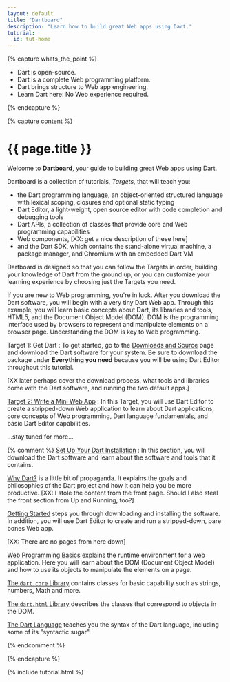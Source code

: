 ```yaml
---
layout: default
title: "Dartboard"
description: "Learn how to build great Web apps using Dart."
tutorial:
  id: tut-home
---
```


{% capture whats_the_point %}

* Dart is open-source.
* Dart is a complete Web programming platform.
* Dart brings structure to Web app engineering.
* Learn Dart here: No Web experience required.

{% endcapture %}

{% capture content %}

# {{ page.title }}

Welcome to **Dartboard**,
your guide to building great Web apps using Dart.

Dartboard is a collection of tutorials, _Targets_, that
will teach you:

* the Dart programming language,
  an object-oriented structured language
  with lexical scoping, closures and optional static typing
* Dart Editor, a light-weight, open source editor with
  code completion and debugging tools
* Dart APIs, a collection of classes that provide core
  and Web programming capabilities
* Web components, [XX: get a nice description of these here]
* and the Dart SDK, which contains the stand-alone virtual machine,
  a package manager, and Chromium with an embedded Dart VM

Dartboard is designed so that you can follow the Targets in order,
building your knowledge of Dart from the ground up,
or you can customize your learning experience by
choosing just the Targets you need.

If you are new to Web programming, you're in luck.
After you download the Dart software,
you will begin with a very tiny Dart Web app.
Through this example, you will learn basic concepts
about Dart, its libraries and tools, HTML5,
and the Document Object Model (DOM).
DOM is the programming interface used by browsers
to represent and manipulate elements on a browser page.
Understanding the DOM is key to Web programming.

Target 1: Get Dart
: To get started, go to the
[Downloads and Source](/downloads.html)
page and download the Dart software for your system.
Be sure to download the package under **Everything you need**
because you will be using Dart Editor
throughout this tutorial.

[XX later perhaps cover the download process,
what tools and libraries come with the Dart software,
and running the two default apps.]

[Target 2: Write a Mini Web App](mini-web-app/index.html)
: In this Target, you will use Dart Editor to create
a stripped-down Web application to
learn about Dart applications,
core concepts of Web programming,
Dart language fundamentals,
and basic Dart Editor capabilities.

...stay tuned for more...

{% comment %}
[Set Up Your Dart Installation](dart-software.html)
: In this section, you will download the Dart software
and learn about the software and tools that it contains.

<a href="why-dart.html">Why Dart?</a>
is a little bit of propaganda.
It explains the goals and philosophies of the Dart project
and how it can help you be more productive.
[XX: I stole the content from the front page.
Should I also steal the front section from Up and Running, too?]

<a href="getting-started/index.html">Getting Started</a>
steps you through downloading and installing the software.
In addition, you will use Dart Editor
to create and run a stripped-down, bare bones Web app.

[XX: There are no pages from here down]

<a href="web-programming/index.html">Web Programming Basics</a>
explains the runtime environment for a web application.
Here you will learn about the DOM (Document Object Model)
and how to use its objects to manipulate the elements on a page.

<a href="dart-icore-apis/index.html">The `dart.core` Library</a>
contains classes for basic capability such as
strings, numbers, Math and more.

<a href="dart-html-apis/index.html">The `dart.html` Library</a>
describes the classes that correspond to objects in the DOM.

<a href="language/index.html">The Dart Language</a>
teaches you the syntax of the Dart language,
including some of its "syntactic sugar".

{% endcomment %}

{% endcapture %}

{% include tutorial.html %}

